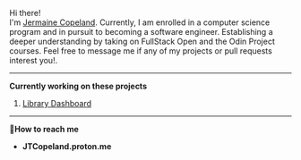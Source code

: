 Hi there! <br/>
I'm <a href= "www.linkedin.com/in/jermaine-copeland-456075296">Jermaine Copeland<a/>. Currently, I am enrolled in a computer science program and in pursuit to becoming a software engineer. Establishing a deeper understanding by taking on FullStack Open and the Odin Project courses. Feel free to message me if any of my projects or pull requests interest you!. 
<hr>
<div>
<strong>Currently working on these projects</strong>
<ol><li><a href= "https://jcopelandlab.github.io/catalog/">Library Dashboard<a/></li></ol>
</div>
<hr>
	<div>
📨<strong>How to reach me<strong/>
<ul>
	<li>JTCopeland.proton.me</li>
</ul>		
		<div/>


  
<!---
JCopelandLab/JCopelandLab is a ✨ special ✨ repository because its `README.md` (this file) appears on your GitHub profile.
You can click the Preview link to take a look at your changes.
--->
